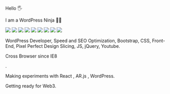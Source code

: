 Hello 🖐

I am a WordPress Ninja 🐱‍👤 

![](https://img.shields.io/badge/WordPress-4854F7.svg)
![](https://img.shields.io/badge/Bootstrap-60C4FA.svg)
![](https://img.shields.io/badge/CSS-ABFA71.svg)
![](https://img.shields.io/badge/JS-e35656.svg)
![](https://img.shields.io/badge/jQuery-B537D4.svg)
![](https://img.shields.io/badge/SEO-5298EB.svg)
![](https://img.shields.io/badge/Design_Slicing-EB41D9.svg)
![](https://img.shields.io/badge/Design_to_WP_Native-EB41D9.svg)
![](https://img.shields.io/badge/Design_to_Elementor-EB41D9.svg)



WordPress Developer, Speed and SEO Optimization, Bootstrap, CSS, Front-End, Pixel Perfect Design Slicing, JS, jQuery, Youtube.

Cross Browser since IE8

.

Making experiments with React , AR.js , WordPress.

Getting ready for Web3.
  
 
 
 
  
 
 
